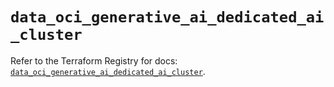 # `data_oci_generative_ai_dedicated_ai_cluster`

Refer to the Terraform Registry for docs: [`data_oci_generative_ai_dedicated_ai_cluster`](https://registry.terraform.io/providers/hashicorp/oci/7.19.0/docs/data-sources/generative_ai_dedicated_ai_cluster).
